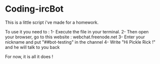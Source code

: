 # Coding-ircBot
This is a little script i've made for a homework.

To use it you need to :
  1- Execute the file in your terminal.
  2- Then open your browser, go to this website : webchat.freenode.net
  3- Enter your nickname and put "##bot-testing" in the channel
  4- Write "Hi Pickle Rick !" and he will talk to you back
  
  For now, it is all it does !
